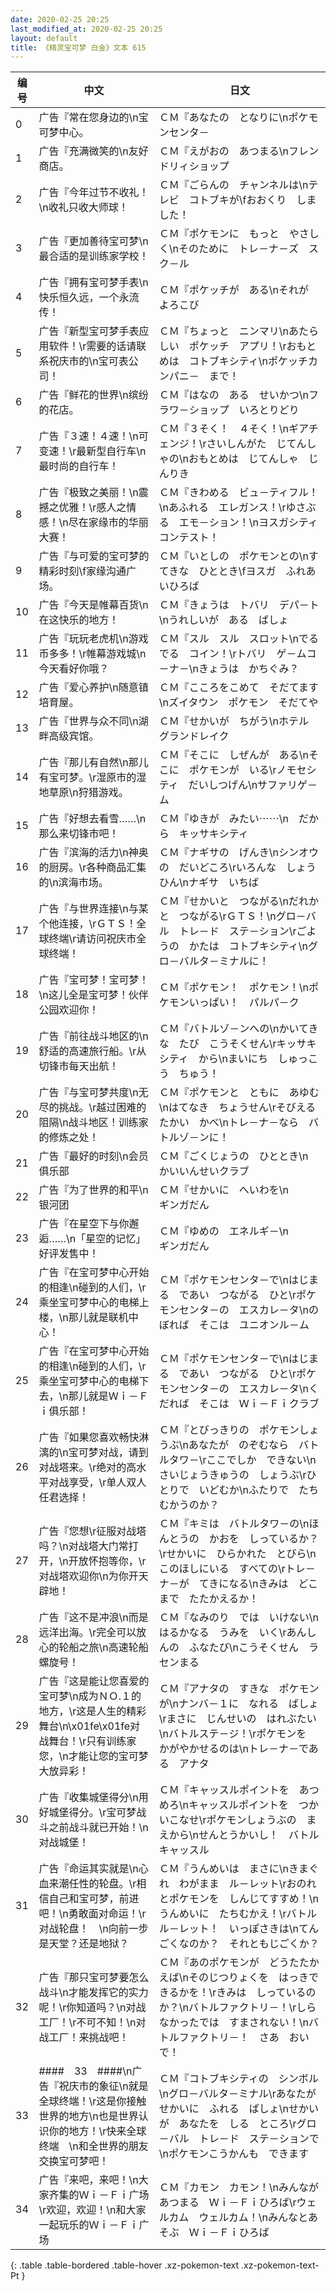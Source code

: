 ```yaml
---
date: 2020-02-25 20:25
last_modified_at: 2020-02-25 20:25
layout: default
title: 《精灵宝可梦 白金》文本 615
---
```

| 编号 | 中文 | 日文 |
| ---- | ---- | ---- |
| 0 | 广告『常在您身边的\n宝可梦中心。 | ＣＭ『あなたの　となりに\nポケモンセンタ－ |
| 1 | 广告『充满微笑的\n友好商店。 | ＣＭ『えがおの　あつまる\nフレンドリィショップ |
| 2 | 广告『今年过节不收礼！\n收礼只收大师球！ | ＣＭ『ごらんの　チャンネルは\nテレビ　コトブキが\fおおくり　しました！ |
| 3 | 广告『更加善待宝可梦\n最合适的是训练家学校！ | ＣＭ『ポケモンに　もっと　やさしく\nそのために　トレ－ナ－ズ　スク－ル |
| 4 | 广告『拥有宝可梦手表\n快乐恒久远，一个永流传！ | ＣＭ『ポケッチが　ある\nそれが　よろこび |
| 5 | 广告『新型宝可梦手表应用软件！\r需要的话请联系祝庆市的\n宝可表公司！ | ＣＭ『ちょっと　ニンマリ\nあたらしい　ポケッチ　アプリ！\rおもとめは　コトブキシティ\nポケッチカンパニ－　まで！ |
| 6 | 广告『鲜花的世界\n缤纷的花店。 | ＣＭ『はなの　ある　せいかつ\nフラワ－ショップ　いろとりどり |
| 7 | 广告『３速！４速！\n可变速！\r最新型自行车\n最时尚的自行车！ | ＣＭ『３そく！　４そく！\nギアチェンジ！\rさいしんがた　じてんしゃの\nおもとめは　じてんしゃ　じんりき |
| 8 | 广告『极致之美丽！\n震撼之优雅！\r感人之情感！\n尽在家缘市的华丽大赛！ | ＣＭ『きわめる　ビュ－ティフル！\nあふれる　エレガンス！\rゆさぶる　エモ－ション！\nヨスガシティ　コンテスト！ |
| 9 | 广告『与可爱的宝可梦的精彩时刻\f家缘沟通广场。 | ＣＭ『いとしの　ポケモンとの\nすてきな　ひととき\fヨスガ　ふれあいひろば |
| 10 | 广告『今天是帷幕百货\n在这快乐的地方！ | ＣＭ『きょうは　トバリ　デパ－ト\nうれしいが　ある　ばしょ |
| 11 | 广告『玩玩老虎机\n游戏币多多！\r帷幕游戏城\n今天看好你哦？ | ＣＭ『スル　スル　スロット\nでる　でる　コイン！\rトバリ　ゲ－ムコ－ナ－\nきょうは　かちぐみ？ |
| 12 | 广告『爱心养护\n随意镇培育屋。 | ＣＭ『こころをこめて　そだてます\nズイタウン　ポケモン　そだてや |
| 13 | 广告『世界与众不同\n湖畔高级宾馆。 | ＣＭ『せかいが　ちがう\nホテル　グランドレイク |
| 14 | 广告『那儿有自然\n那儿有宝可梦。\r湿原市的湿地草原\n狩猎游戏。 | ＣＭ『そこに　しぜんが　ある\nそこに　ポケモンが　いる\rノモセシティ　だいしつげん\nサファリゲ－ム |
| 15 | 广告『好想去看雪……\n那么来切锋市吧！ | ＣＭ『ゆきが　みたい⋯⋯\n　だから　キッサキシティ |
| 16 | 广告『滨海的活力\n神奥的厨房。\r各种商品汇集的\n滨海市场。 | ＣＭ『ナギサの　げんき\nシンオウの　だいどころ\rいろんな　しょうひん\nナギサ　いちば |
| 17 | 广告『与世界连接\n与某个他连接，\rＧＴＳ！全球终端\r请访问祝庆市全球终端！ | ＣＭ『せかいと　つながる\nだれかと　つながる\rＧＴＳ！\nグロ－バル　トレ－ド　ステ－ション\rごようの　かたは　コトブキシティ\nグロ－バルタ－ミナルに！ |
| 18 | 广告『宝可梦！宝可梦！\n这儿全是宝可梦！伙伴公园欢迎你！ | ＣＭ『ポケモン！　ポケモン！\nポケモンいっぱい！　パルパ－ク |
| 19 | 广告『前往战斗地区的\n舒适的高速旅行船。\r从切锋市每天出航！ | ＣＭ『バトルゾ－ンへの\nかいてきな　たび　こうそくせん\rキッサキシティ　から\nまいにち　しゅっこう　ちゅう！ |
| 20 | 广告『与宝可梦共度\n无尽的挑战。\r越过困难的阻隔\n战斗地区！训练家的修炼之处！ | ＣＭ『ポケモンと　ともに　あゆむ\nはてなき　ちょうせん\rそびえる　たかい　かべ\nトレ－ナ－なら　バトルゾ－ンに！ |
| 21 | 广告『最好的时刻\n会员俱乐部 | ＣＭ『ごくじょうの　ひととき\n　かいいんせいクラブ |
| 22 | 广告『为了世界的和平\n银河团 | ＣＭ『せかいに　へいわを\n　　　　　　　　　　ギンガだん |
| 23 | 广告『在星空下与你邂逅……\n「星空的记忆」好评发售中！ | ＣＭ『ゆめの　エネルギ－\n　　　　　　　　　　ギンガだん |
| 24 | 广告『在宝可梦中心开始的相逢\n碰到的人们，\r乘坐宝可梦中心的电梯上楼，\n那儿就是联机中心！ | ＣＭ『ポケモンセンタ－で\nはじまる　であい　つながる　ひと\rポケモンセンタ－の　エスカレ－タ\nのぼれば　そこは　ユニオンル－ム |
| 25 | 广告『在宝可梦中心开始的相逢\n碰到的人们，\r乘坐宝可梦中心的电梯下去，\n那儿就是Ｗｉ－Ｆｉ俱乐部！ | ＣＭ『ポケモンセンタ－で\nはじまる　であい　つながる　ひと\rポケモンセンタ－の　エスカレ－タ\nくだれば　そこは　Ｗｉ－Ｆｉクラブ |
| 26 | 广告『如果您喜欢畅快淋漓的\n宝可梦对战，请到对战塔来。\r绝对的高水平对战享受，\r单人双人任君选择！ | ＣＭ『とびっきりの　ポケモンしょうぶ\nあなたが　のぞむなら　バトルタワ－\rここでしか　できない\nさいじょうきゅうの　しょうぶ\rひとりで　いどむか\nふたりで　たちむかうのか？ |
| 27 | 广告『您想\r征服对战塔吗？\n对战塔大门常打开，\n开放怀抱等你，\r对战塔欢迎你\n为你开天辟地！ | ＣＭ『キミは　バトルタワ－の\nほんとうの　かおを　しっているか？\rせかいに　ひらかれた　とびら\nこのほしにいる　すべての\rトレ－ナ－が　てきになる\nきみは　どこまで　たたかえるか！ |
| 28 | 广告『这不是冲浪\n而是远洋出海。\r完全可以放心的轮船之旅\n高速轮船螺旋号！ | ＣＭ『なみのり　では　いけない\nはるかなる　うみを　いく\rあんしんの　ふなたび\nこうそくせん　ラセンまる |
| 29 | 广告『这是能让您喜爱的宝可梦\n成为ＮＯ.１的地方，\r这是人生的精彩舞台\n\x01fe\x01fe对战舞台！\r只有训练家您，\n才能让您的宝可梦大放异彩！ | ＣＭ『アナタの　すきな　ポケモンが\nナンバ－１に　なれる　ばしょ\rまさに　じんせいの　はれぶたい\nバトルステ－ジ！\rポケモンを　かがやかせるのは\nトレ－ナ－である　アナタ |
| 30 | 广告『收集城堡得分\n用好城堡得分。\r宝可梦战斗之前战斗就已开始！\n对战城堡！ | ＣＭ『キャッスルポイントを　あつめろ\nキャッスルポイントを　つかいこなせ\rポケモンしょうぶの　まえから\nせんとうかいし！　バトルキャッスル |
| 31 | 广告『命运其实就是\n心血来潮任性的轮盘。\r相信自己和宝可梦，前进吧！\n勇敢面对命运！\r对战轮盘！　\n向前一步是天堂？还是地狱？ | ＣＭ『うんめいは　まさに\nきまぐれ　わがまま　ル－レット\rおのれとポケモンを　しんじてすすめ！\nうんめいに　たちむかえ！\rバトルル－レット！　いっぽさきは\nてんごくなのか？　それともじごくか？ |
| 32 | 广告『那只宝可梦要怎么战斗\n才能发挥它的实力呢！\r你知道吗？\n对战工厂！\r不可不知！\n对战工厂！来挑战吧！ | ＣＭ『あのポケモンが　どうたたかえば\nそのじつりょくを　はっきできるかを！\rきみは　しっているのか？\nバトルファクトリ－！\rしらなかったでは　すまされない！\nバトルファクトリ－！　さあ　おいで！ |
| 33 | ####　33　####\n广告『祝庆市的象征\n就是全球终端！\r这是你接触世界的地方\n也是世界认识你的地方！\r快来全球终端　\n和全世界的朋友交换宝可梦吧！ | ＣＭ『コトブキシティの　シンボル\nグロ－バルタ－ミナル\rあなたが　せかいに　ふれる　ばしょ\nせかいが　あなたを　しる　ところ\rグロ－バル　トレ－ド　ステ－ションで\nポケモンこうかんも　できます |
| 34 | 广告『来吧，来吧！\n大家齐集的Ｗｉ－Ｆｉ广场\r欢迎，欢迎！\n和大家一起玩乐的Ｗｉ－Ｆｉ广场 | ＣＭ『カモン　カモン！\nみんながあつまる　Ｗｉ－Ｆｉひろば\rウェルカム　ウェルカム！\nみんなとあそぶ　Ｗｉ－Ｆｉひろば |
{: .table .table-bordered .table-hover .xz-pokemon-text .xz-pokemon-text-Pt }